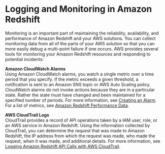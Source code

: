 # Logging and Monitoring in Amazon Redshift<a name="security-incident-response"></a>

Monitoring is an important part of maintaining the reliability, availability, and performance of Amazon Redshift and your AWS solutions\. You can collect monitoring data from all of the parts of your AWS solution so that you can more easily debug a multi\-point failure if one occurs\. AWS provides several tools for monitoring your Amazon Redshift resources and responding to potential incidents:

**Amazon CloudWatch Alarms**  
Using Amazon CloudWatch alarms, you watch a single metric over a time period that you specify\. If the metric exceeds a given threshold, a notification is sent to an Amazon SNS topic or AWS Auto Scaling policy\. CloudWatch alarms do not invoke actions because they are in a particular state\. Rather the state must have changed and been maintained for a specified number of periods\. For more information, see [Creating an Alarm](performance-metrics-alarms.md)\. For a list of metrics, see [Amazon Redshift Performance Data](metrics-listing.md)\. 

**AWS CloudTrail Logs**  
CloudTrail provides a record of API operations taken by a IAM user, role, or an AWS service in Amazon Redshift\. Using the information collected by CloudTrail, you can determine the request that was made to Amazon Redshift, the IP address from which the request was made, who made the request, when it was made, and additional details\. For more information, see [Logging Amazon Redshift API Calls with AWS CloudTrail](db-auditing.md#rs-db-auditing-cloud-trail)\.